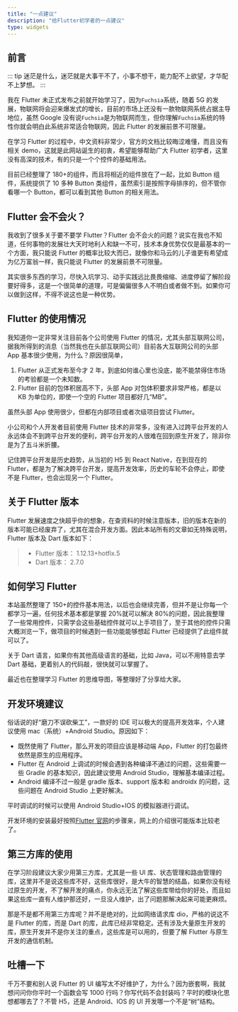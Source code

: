 ```yaml
---
title: "一点建议"
description: "给Flutter初学者的一点建议"
type: widgets
---
```


## 前言

::: tip
迷茫是什么，迷茫就是大事干不了，小事不想干，能力配不上欲望，才华配不上梦想。
:::

我在 Flutter 未正式发布之前就开始学习了，因为`Fuchsia`系统，随着 5G 的发展，物联网将会迎来爆发式的增长，目前的市场上还没有一款物联网系统占据主导地位，虽然 Google 没有说`Fuchsia`是为物联网而生，但你理解`Fuchsia`系统的特性你就会明白此系统非常适合物联网，因此 Flutter 的发展前景不可限量。

在学习 Flutter 的过程中，中文资料非常少，官方的文档比较晦涩难懂，而且没有相关 demo，这就是此网站诞生的初衷，希望能够帮助广大 Flutter 初学者，这里没有高深的技术，有的只是一个个控件的基础用法。

目前已经整理了 180+的组件，而且将相近的组件放在了一起，比如 Button 组件，系统提供了 10 多种 Button 类组件，虽然索引是按照字母排序的，但不管你看哪一个 Button，都可以看到其他 Button 的相关用法。

## Flutter 会不会火？

我收到了很多关于要不要学 Flutter？Flutter 会不会火的问题？说实在我也不知道，任何事物的发展壮大天时地利人和缺一不可，技术本身优势仅仅是最基本的一个方面，我只能说 Flutter 的概率比较大而已，就像你和马云的儿子谁更有希望成为亿万富翁一样，我只能说 Flutter 的发展前景不可限量。

其实很多东西的学习，尽快入坑学习、动手实践远比畏畏缩缩、进度停留了解阶段要好得多，这是一个很简单的道理，可是偏偏很多人不明白或者做不到。如果你可以做到这样，不得不说这也是一种优势。

## Flutter 的使用情况

我知道你一定非常关注目前各个公司使用 Flutter 的情况，尤其头部互联网公司，据我所得到的消息（当然我也在头部互联网公司）目前各大互联网公司的头部 App 基本很少使用，为什么？原因很简单，

1. Flutter 从正式发布至今才 2 年，到底如何谁心里也没底，能不能禁得住市场的考验都是一个未知数。
2. Flutter 目前的包体积居高不下，头部 App 对包体积要求非常严格，都是以 KB 为单位的，即使一个空的 Flutter 项目都好几“MB”。

虽然头部 App 使用很少，但都在内部项目或者次级项目尝试 Flutter。

小公司和个人开发者目前使用 Flutter 技术的非常多，没有进入过跨平台开发的人永远体会不到跨平台开发的便利，跨平台开发的人很难在回到原生开发了，除非你是为了五斗米折腰。

记住跨平台开发是历史趋势，从当初的 H5 到 React Native，在到现在的 Flutter，都是为了解决跨平台开发，提高开发效率，历史的车轮不会停止，即使不是 Flutter，也会出现另一个 Flutter。

## 关于 Flutter 版本

Flutter 发展速度之快超乎你的想象，在查资料的时候注意版本，旧的版本在新的版本可能已经废弃了，尤其在混合开发方面。因此本站所有的文章如无特殊说明，Flutter 版本及 Dart 版本如下：

> - Flutter 版本： 1.12.13+hotfix.5
> - Dart 版本： 2.7.0

## 如何学习 Flutter

本站虽然整理了 150+的控件基本用法，以后也会继续完善，但并不是让你每一个都学习一遍，任何技术基本都是掌握 20%就可以解决 80%的问题，因此我整理了一些常用控件，只需学会这些基础控件就可以上手项目了，至于其他的控件只需大概浏览一下，做项目的时候遇到一些功能能够想起 Flutter 已经提供了此组件就可以了。

关于 Dart 语言，如果你有其他高级语言的基础，比如 Java，可以不用特意去学 Dart 基础，更着别人的代码敲，很快就可以掌握了。

最近也在整理学习 Flutter 的思维导图，等整理好了分享给大家。

## 开发环境建议

俗话说的好“磨刀不误砍柴工”，一款好的 IDE 可以极大的提高开发效率，个人建议使用 mac（系统）+Android Studio。原因如下：

- 既然使用了 Flutter，那么开发的项目应该是移动端 App，Flutter 的打包最终依然是原生的应用程序。
- Flutter 在 Android 上调试的时候会遇到各种编译不通过的问题，这些需要一些 Gradle 的基本知识，因此建议使用 Android Studio，理解基本编译过程。
- Android 编译不过一般是 gradle 版本、support 版本和 androidx 的问题，这些问题在 Android Studio 上更好解决。

平时调试的时候可以使用 Android Studio+IOS 的模拟器进行调试。

开发环境的安装最好按照[Flutter 官网](https://flutter.dev/)的步骤来，网上的介绍很可能版本比较老了。

## 第三方库的使用

在学习阶段建议大家少用第三方库，尤其是一些 UI 库、状态管理和路由管理的库，这里并不是说这些库不好，这些库很好，是大牛的智慧的结晶，如果你没有经过原生的开发，不了解开发的痛点，你永远无法了解这些库带给你的好处，而且如果这些库一直有人维护那还好，一旦没人维护，出了问题那解决起来可能更麻烦。

那是不是都不用第三方库呢？并不是绝对的，比如网络请求库 dio，严格的说这不是 Flutter 的库，而是 Dart 的库，此库已经非常稳定。还有涉及大量原生开发的库，原生开发并不是你关注的重点，这些库是可以用的，但要了解 Flutter 与原生开发的通信机制。

## 吐槽一下

千万不要和别人说 Flutter 的 UI 编写太不好维护了，为什么？因为嵌套啊，我就想问问你你平时一个函数会写 1000 行吗？你写代码不会封装吗？平时的模块化思想都哪去了？不管 H5，还是 Android、IOS 的 UI 开发哪一个不是“树”结构。
